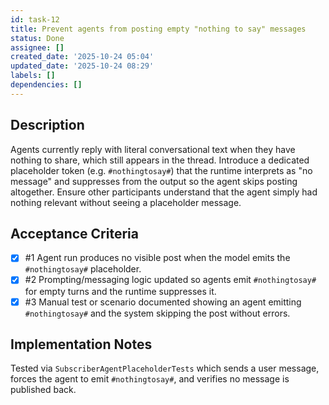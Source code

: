 ```yaml
---
id: task-12
title: Prevent agents from posting empty "nothing to say" messages
status: Done
assignee: []
created_date: '2025-10-24 05:04'
updated_date: '2025-10-24 08:29'
labels: []
dependencies: []
---
```


## Description

<!-- SECTION:DESCRIPTION:BEGIN -->
Agents currently reply with literal conversational text when they have nothing to share, which still appears in the thread. Introduce a dedicated placeholder token (e.g. `#nothingtosay#`) that the runtime interprets as "no message" and suppresses from the output so the agent skips posting altogether. Ensure other participants understand that the agent simply had nothing relevant without seeing a placeholder message.
<!-- SECTION:DESCRIPTION:END -->

## Acceptance Criteria
<!-- AC:BEGIN -->
- [x] #1 Agent run produces no visible post when the model emits the `#nothingtosay#` placeholder.
- [x] #2 Prompting/messaging logic updated so agents emit `#nothingtosay#` for empty turns and the runtime suppresses it.
- [x] #3 Manual test or scenario documented showing an agent emitting `#nothingtosay#` and the system skipping the post without errors.
<!-- AC:END -->

## Implementation Notes

<!-- SECTION:NOTES:BEGIN -->
Tested via `SubscriberAgentPlaceholderTests` which sends a user message, forces the agent to emit `#nothingtosay#`, and verifies no message is published back.
<!-- SECTION:NOTES:END -->
